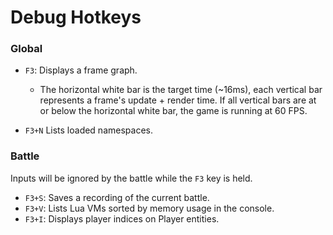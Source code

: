 # Debug Hotkeys

### Global

- `F3`: Displays a frame graph.

  - The horizontal white bar is the target time (~16ms), each vertical bar represents a frame's update + render time. If all vertical bars are at or below the horizontal white bar, the game is running at 60 FPS.

- `F3+N` Lists loaded namespaces.

### Battle

Inputs will be ignored by the battle while the `F3` key is held.

- `F3+S`: Saves a recording of the current battle.
- `F3+V`: Lists Lua VMs sorted by memory usage in the console.
- `F3+I`: Displays player indices on Player entities.
